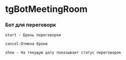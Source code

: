 # tgBotMeetingRoom

### Бот для переговорк  

```
start - Бронь переговорки  
```
```
cancel-Отмена брони  
```
```
show - На текущую дату показывает статус переговорок  
```